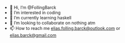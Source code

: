 - 👋 Hi, I’m @FollingBarck
- 👀 I’m interested in coding
- 🌱 I’m currently learning haskell
- 💞️ I’m looking to collaborate on nothing atm
- 📫 How to reach me elias.folling.barck@outlook.com or elias.barck@gmail.com

<!---
FollingBarck/FollingBarck is a ✨ special ✨ repository because its `README.md` (this file) appears on your GitHub profile.
You can click the Preview link to take a look at your changes.
--->
